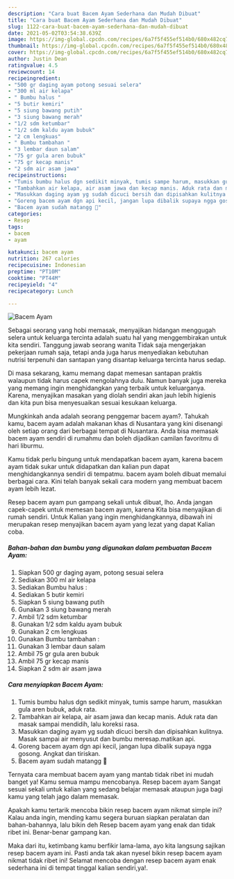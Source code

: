 ```yaml
---
description: "Cara buat Bacem Ayam Sederhana dan Mudah Dibuat"
title: "Cara buat Bacem Ayam Sederhana dan Mudah Dibuat"
slug: 1122-cara-buat-bacem-ayam-sederhana-dan-mudah-dibuat
date: 2021-05-02T03:54:38.639Z
image: https://img-global.cpcdn.com/recipes/6a7f5f455ef514b0/680x482cq70/bacem-ayam-foto-resep-utama.jpg
thumbnail: https://img-global.cpcdn.com/recipes/6a7f5f455ef514b0/680x482cq70/bacem-ayam-foto-resep-utama.jpg
cover: https://img-global.cpcdn.com/recipes/6a7f5f455ef514b0/680x482cq70/bacem-ayam-foto-resep-utama.jpg
author: Justin Dean
ratingvalue: 4.5
reviewcount: 14
recipeingredient:
- "500 gr daging ayam potong sesuai selera"
- "300 ml air kelapa"
- " Bumbu halus "
- "5 butir kemiri"
- "5 siung bawang putih"
- "3 siung bawang merah"
- "1/2 sdm ketumbar"
- "1/2 sdm kaldu ayam bubuk"
- "2 cm lengkuas"
- " Bumbu tambahan "
- "3 lembar daun salam"
- "75 gr gula aren bubuk"
- "75 gr kecap manis"
- "2 sdm air asam jawa"
recipeinstructions:
- "Tumis bumbu halus dgn sedikit minyak, tumis sampe harum, masukkan gula aren bubuk, aduk rata."
- "Tambahkan air kelapa, air asam jawa dan kecap manis. Aduk rata dan masak sampai mendidih, lalu koreksi rasa."
- "Masukkan daging ayam yg sudah dicuci bersih dan dipisahkan kulitnya. Masak sampai air menyusut dan bumbu meresap.matikan api."
- "Goreng bacem ayam dgn api kecil, jangan lupa dibalik supaya ngga gosong. Angkat dan tiriskan."
- "Bacem ayam sudah matangg 🤤"
categories:
- Resep
tags:
- bacem
- ayam

katakunci: bacem ayam 
nutrition: 267 calories
recipecuisine: Indonesian
preptime: "PT10M"
cooktime: "PT44M"
recipeyield: "4"
recipecategory: Lunch

---
```



![Bacem Ayam](https://img-global.cpcdn.com/recipes/6a7f5f455ef514b0/680x482cq70/bacem-ayam-foto-resep-utama.jpg)

Sebagai seorang yang hobi memasak, menyajikan hidangan menggugah selera untuk keluarga tercinta adalah suatu hal yang menggembirakan untuk kita sendiri. Tanggung jawab seorang  wanita Tidak saja mengerjakan pekerjaan rumah saja, tetapi anda juga harus menyediakan kebutuhan nutrisi terpenuhi dan santapan yang disantap keluarga tercinta harus sedap.

Di masa  sekarang, kamu memang dapat memesan santapan praktis walaupun tidak harus capek mengolahnya dulu. Namun banyak juga mereka yang memang ingin menghidangkan yang terbaik untuk keluarganya. Karena, menyajikan masakan yang diolah sendiri akan jauh lebih higienis dan kita pun bisa menyesuaikan sesuai kesukaan keluarga. 



Mungkinkah anda adalah seorang penggemar bacem ayam?. Tahukah kamu, bacem ayam adalah makanan khas di Nusantara yang kini disenangi oleh setiap orang dari berbagai tempat di Nusantara. Anda bisa memasak bacem ayam sendiri di rumahmu dan boleh dijadikan camilan favoritmu di hari liburmu.

Kamu tidak perlu bingung untuk mendapatkan bacem ayam, karena bacem ayam tidak sukar untuk didapatkan dan kalian pun dapat menghidangkannya sendiri di tempatmu. bacem ayam boleh dibuat memalui berbagai cara. Kini telah banyak sekali cara modern yang membuat bacem ayam lebih lezat.

Resep bacem ayam pun gampang sekali untuk dibuat, lho. Anda jangan capek-capek untuk memesan bacem ayam, karena Kita bisa menyajikan di rumah sendiri. Untuk Kalian yang ingin menghidangkannya, dibawah ini merupakan resep menyajikan bacem ayam yang lezat yang dapat Kalian coba.

<!--inarticleads1-->

##### Bahan-bahan dan bumbu yang digunakan dalam pembuatan Bacem Ayam:

1. Siapkan 500 gr daging ayam, potong sesuai selera
1. Sediakan 300 ml air kelapa
1. Sediakan  Bumbu halus :
1. Sediakan 5 butir kemiri
1. Siapkan 5 siung bawang putih
1. Gunakan 3 siung bawang merah
1. Ambil 1/2 sdm ketumbar
1. Gunakan 1/2 sdm kaldu ayam bubuk
1. Gunakan 2 cm lengkuas
1. Gunakan  Bumbu tambahan :
1. Gunakan 3 lembar daun salam
1. Ambil 75 gr gula aren bubuk
1. Ambil 75 gr kecap manis
1. Siapkan 2 sdm air asam jawa




<!--inarticleads2-->

##### Cara menyiapkan Bacem Ayam:

1. Tumis bumbu halus dgn sedikit minyak, tumis sampe harum, masukkan gula aren bubuk, aduk rata.
1. Tambahkan air kelapa, air asam jawa dan kecap manis. Aduk rata dan masak sampai mendidih, lalu koreksi rasa.
1. Masukkan daging ayam yg sudah dicuci bersih dan dipisahkan kulitnya. Masak sampai air menyusut dan bumbu meresap.matikan api.
1. Goreng bacem ayam dgn api kecil, jangan lupa dibalik supaya ngga gosong. Angkat dan tiriskan.
1. Bacem ayam sudah matangg 🤤




Ternyata cara membuat bacem ayam yang mantab tidak ribet ini mudah banget ya! Kamu semua mampu mencobanya. Resep bacem ayam Sangat sesuai sekali untuk kalian yang sedang belajar memasak ataupun juga bagi kamu yang telah jago dalam memasak.

Apakah kamu tertarik mencoba bikin resep bacem ayam nikmat simple ini? Kalau anda ingin, mending kamu segera buruan siapkan peralatan dan bahan-bahannya, lalu bikin deh Resep bacem ayam yang enak dan tidak ribet ini. Benar-benar gampang kan. 

Maka dari itu, ketimbang kamu berfikir lama-lama, ayo kita langsung sajikan resep bacem ayam ini. Pasti anda tak akan nyesel bikin resep bacem ayam nikmat tidak ribet ini! Selamat mencoba dengan resep bacem ayam enak sederhana ini di tempat tinggal kalian sendiri,ya!.

